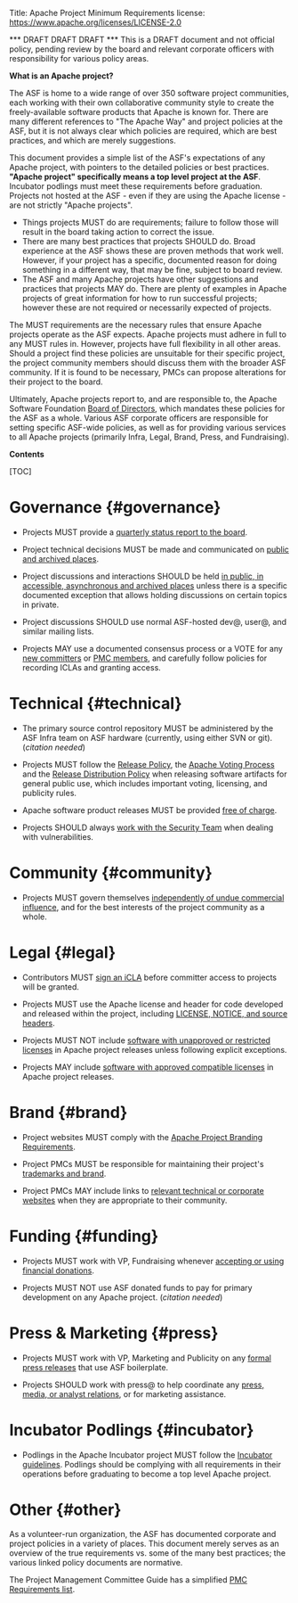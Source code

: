 Title: Apache Project Minimum Requirements
license: https://www.apache.org/licenses/LICENSE-2.0

*** DRAFT DRAFT DRAFT *** This is a DRAFT document and not official policy, pending review by the board and relevant corporate officers with responsibility for various policy areas.

**What is an Apache project?**

The ASF is home to a wide range of over 350 software project communities, each working with their own collaborative community style to create the freely-available software products that Apache is known for. There are many different references to "The Apache Way" and project policies at the ASF, but it is not always clear which policies are required, which are best practices, and which are merely suggestions.

This document provides a simple list of the ASF's expectations of any Apache project, with pointers to the detailed policies or best practices. **"Apache project" specifically means a top level project at the ASF**. Incubator podlings must meet these requirements before graduation. Projects not hosted at the ASF - even if they are using the Apache license - are not strictly "Apache projects".

* Things projects MUST do are requirements; failure to follow those will result in the board taking action to correct the issue.  
* There are many best practices that projects SHOULD do. Broad experience at the ASF shows these are proven methods that work well. However, if your project has a specific, documented reason for doing something in a different way, that may be fine, subject to board review.
* The ASF and many Apache projects have other suggestions and practices that projects MAY do. There are plenty of examples in Apache projects of great information for how to run successful projects; however these are not required or necessarily expected of projects.

The MUST requirements are the necessary rules that ensure Apache projects operate as the ASF expects. 
Apache projects must adhere in full to any MUST rules in. However, projects have full flexibility in all other areas. Should a project find these policies are unsuitable for their specific project, the project community members should discuss them with the broader ASF community. If it is found to be necessary, PMCs can propose alterations for their project to the board.

Ultimately, Apache projects report to, and are responsible to, the Apache Software Foundation 
<a href="/foundation/board/" target="_blank">Board of Directors</a>, which mandates these policies 
for the ASF as a whole. Various ASF corporate officers are responsible for setting specific 
ASF-wide policies, as well as for providing various services to all Apache projects 
(primarily Infra, Legal, Brand, Press, and Fundraising).

**Contents**

[TOC]

# Governance  {#governance}

* Projects MUST provide a [quarterly status report to the board](/foundation/board/reporting).

* Project technical decisions MUST be made and communicated on [public and archived places](/dev/pmc.html#mailing-list-naming-policy).

* Project discussions and interactions SHOULD be held [in public, in accessible, asynchronous and archived places](/dev/pmc.html#mailing-list-naming-policy) unless there is a specific documented exception that allows holding discussions on certain topics in private.

* Project discussions SHOULD use normal ASF-hosted dev@, user@, and similar mailing lists.

* Projects MAY use a documented consensus process or a VOTE for any [new committers](/dev/pmc.html#newcommitter) or [PMC members](/dev/pmc.html#newpmc), and carefully follow policies for recording ICLAs and granting access.
	
# Technical  {#technical}

* The primary source control repository MUST be administered by the ASF Infra team on ASF hardware (currently, using either SVN or git). (*citation needed*)

* Projects MUST follow the [Release Policy](/legal/release-policy), the [Apache Voting Process](/foundation/voting.html) and the [Release Distribution Policy](/dev/release-distribution) when releasing software artifacts for general public use, which includes important voting, licensing, and publicity rules.

* Apache software product releases MUST be provided [free of charge](/free/).

* Projects SHOULD always [work with the Security Team](/security/) when dealing with vulnerabilities.
	
# Community  {#community}
	
* Projects MUST govern themselves [independently of undue commercial influence](https://community.apache.org/projectIndependence.html), and for the best interests of the project community as a whole.

# Legal  {#legal}

* Contributors MUST [sign an iCLA](/licenses/#clas) before committer access to projects will be granted.

* Projects MUST use the Apache license and header for code developed and released within the project, including [LICENSE, NOTICE, and source headers](/legal/src-headers.html).

* Projects MUST NOT include [software with unapproved or restricted licenses](/legal/resolved.html#category-x) in Apache project releases unless following explicit exceptions.

* Projects MAY include [software with approved compatible licenses](/legal/resolved.html#category-a) in Apache project releases.

# Brand  {#brand}
	
* Project websites MUST comply with the [Apache Project Branding Requirements](/foundation/marks/pmcs). 

* Project PMCs MUST be responsible for maintaining their project's [trademarks and brand](/foundation/marks/responsibility.html). 

* Project PMCs MAY include links to [relevant technical or corporate websites](/foundation/marks/linking) when they are appropriate to their community.

# Funding  {#funding}

* Projects MUST work with VP, Fundraising whenever [accepting or using financial donations](/foundation/sponsorship.html).  
	
* Projects MUST NOT use ASF donated funds to pay for primary development on any Apache project. (*citation needed*)

# Press & Marketing  {#press}
	
* Projects MUST work with VP, Marketing and Publicity on any [formal press releases](/press/#releases) that use ASF boilerplate.

* Projects SHOULD work with press@ to help coordinate any [press, media, or analyst relations](/press/#contact), or for marketing assistance.

# Incubator Podlings  {#incubator}
	
* Podlings in the Apache Incubator project MUST follow the [Incubator guidelines](https://incubator.apache.org/). Podlings should be complying with all requirements in their operations before graduating to become a top level Apache project.

# Other  {#other}
	
As a volunteer-run organization, the ASF has documented corporate and project policies in a variety of places.  This document merely serves as an overview of the true requirements vs. some of the many best practices; the various linked policy documents are normative.

The Project Management Committee Guide has a simplified [PMC Requirements list](/dev/pmc.html#policy).

